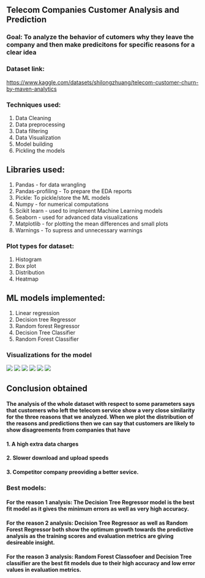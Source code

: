 ## Telecom Companies Customer Analysis and Prediction
### Goal: To analyze the behavior of cutomers why they leave the company and then make predicitons for specific reasons for a clear idea
### Dataset link: 
https://www.kaggle.com/datasets/shilongzhuang/telecom-customer-churn-by-maven-analytics

### Techniques used:
1. Data Cleaning
2. Data preprocessing
3. Data filtering
4. Data Visualization
5. Model building 
6. Pickling the models

## Libraries used:
1. Pandas - for data wrangling
2. Pandas-profiling - To prepare the EDA reports
3. Pickle: To pickle/store the ML models
4. Numpy - for numerical computations 
5. Scikit learn - used to implement Machine Learning models
6. Seaborn - used for advanced data visualizations
7. Matplotlib - for plotting the mean differences and small plots
8. Warnings - To supress and unnecessary warnings

### Plot types for dataset:
1. Histogram
2. Box plot
3. Distribution
4. Heatmap

## ML models implemented:
1. Linear regression
2. Decision tree Regressor
3. Random forest Regressor
4. Decision Tree Classifier
5. Random Forest Classifier

### Visualizations for the model
<img src = "https://github.com/PiyushBL45t/ML-Crate/blob/main/Telecom%20Customer%20Churn%20Prediction/Images/Screenshot%20(39).png"/>
<img src = "https://github.com/PiyushBL45t/ML-Crate/blob/main/Telecom%20Customer%20Churn%20Prediction/Images/Screenshot%20(40).png"/>
<img src = "https://github.com/PiyushBL45t/ML-Crate/blob/main/Telecom%20Customer%20Churn%20Prediction/Images/Screenshot%20(41).png"/>
<img src = "https://github.com/PiyushBL45t/ML-Crate/blob/main/Telecom%20Customer%20Churn%20Prediction/Images/Screenshot%20(42).png"/>
<img src = "https://github.com/PiyushBL45t/ML-Crate/blob/main/Telecom%20Customer%20Churn%20Prediction/Images/Screenshot%20(43).png"/>
<img src = "https://github.com/PiyushBL45t/ML-Crate/blob/main/Telecom%20Customer%20Churn%20Prediction/Images/Screenshot%20(44).png"/>

## Conclusion obtained
#### The analysis of the whole dataset with respect to some parameters says that customers who left the telecom service show a very close similarity for the three reasons that we analyzed. When we plot the distribution of the reasons and predictions then we can say that customers are likely to show disagreements from companies that have
#### 1. A high extra data charges
#### 2. Slower download and upload speeds 
#### 3. Competitor company preoviding a better sevice. 

### Best models:
#### For the reason 1 analysis: The Decision Tree Regressor model is the best fit model as it gives the minimum errors as well as very high accuracy.
#### For the reason 2 analysis: Decision Tree Regressor as well as Random Forest Regressor both show the optimum growth towards the predictive analysis as the training scores and evaluation metrics are giving desireable insight.
#### For the reason 3 analysis: Random Forest Classofoer and Decision Tree classifier are the best fit models due to their high accuracy and low error values in evaluation metrics.

